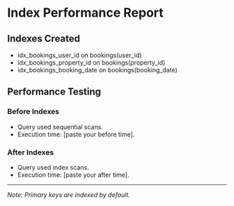 # Index Performance Report

## Indexes Created

- idx_bookings_user_id on bookings(user_id)
- idx_bookings_property_id on bookings(property_id)
- idx_bookings_booking_date on bookings(booking_date)

## Performance Testing

### Before Indexes

- Query used sequential scans.
- Execution time: [paste your before time].

### After Indexes

- Query used index scans.
- Execution time: [paste your after time].

---

*Note: Primary keys are indexed by default.*

